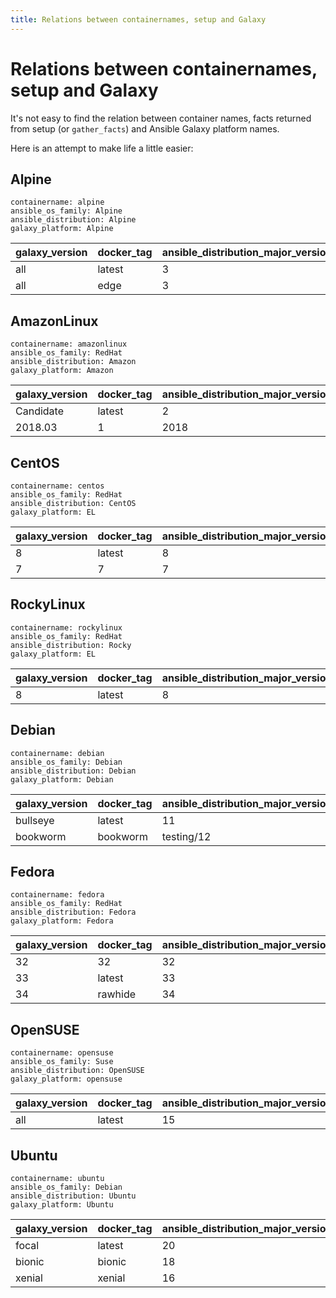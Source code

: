 ```yaml
---
title: Relations between containernames, setup and Galaxy
---
```


# Relations between containernames, setup and Galaxy

It's not easy to find the relation between container names, facts returned from setup (or `gather_facts`) and Ansible Galaxy platform names.

Here is an attempt to make life a little easier:

## Alpine

```
containername: alpine
ansible_os_family: Alpine
ansible_distribution: Alpine
galaxy_platform: Alpine
```

|galaxy_version|docker_tag|ansible_distribution_major_version|
|--------------|----------|----------------------------------|
|all           |latest    |3                                 |
|all           |edge      |3                                 |

## AmazonLinux

```
containername: amazonlinux
ansible_os_family: RedHat
ansible_distribution: Amazon
galaxy_platform: Amazon
```

|galaxy_version|docker_tag|ansible_distribution_major_version|
|--------------|----------|----------------------------------|
|Candidate     |latest    |2                                 |
|2018.03       |1         |2018                              |

## CentOS

```
containername: centos
ansible_os_family: RedHat
ansible_distribution: CentOS
galaxy_platform: EL
```

|galaxy_version|docker_tag|ansible_distribution_major_version|
|--------------|----------|----------------------------------|
|8             |latest    |8                                 |
|7             |7         |7                                 |

## RockyLinux

```
containername: rockylinux
ansible_os_family: RedHat
ansible_distribution: Rocky
galaxy_platform: EL
```

|galaxy_version|docker_tag|ansible_distribution_major_version|
|--------------|----------|----------------------------------|
|8             |latest    |8                                 |

## Debian

```
containername: debian
ansible_os_family: Debian
ansible_distribution: Debian
galaxy_platform: Debian
```

|galaxy_version|docker_tag|ansible_distribution_major_version|
|--------------|----------|----------------------------------|
|bullseye      |latest    |11                                |
|bookworm      |bookworm  |testing/12                        |

## Fedora

```
containername: fedora
ansible_os_family: RedHat
ansible_distribution: Fedora
galaxy_platform: Fedora
```

|galaxy_version|docker_tag|ansible_distribution_major_version|
|--------------|----------|----------------------------------|
|32            |32        |32                                |
|33            |latest    |33                                |
|34            |rawhide   |34                                |

## OpenSUSE

```
containername: opensuse
ansible_os_family: Suse
ansible_distribution: OpenSUSE
galaxy_platform: opensuse
```

|galaxy_version|docker_tag|ansible_distribution_major_version|
|--------------|----------|----------------------------------|
|all           |latest    |15                                |

## Ubuntu

```
containername: ubuntu
ansible_os_family: Debian
ansible_distribution: Ubuntu
galaxy_platform: Ubuntu
```

|galaxy_version|docker_tag|ansible_distribution_major_version|
|--------------|----------|----------------------------------|
|focal         |latest    |20                                |
|bionic        |bionic    |18                                |
|xenial        |xenial    |16                                |
